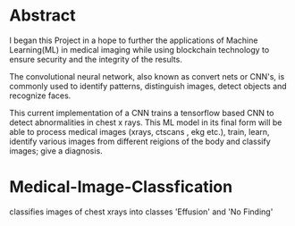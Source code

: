 # Abstract


I began this Project in a hope to further the applications of Machine Learning(ML) in medical imaging
while using blockchain technology to ensure security and the integrity of the results.

The convolutional neural network, also known as convert nets
or CNN's, is commonly used to identify patterns,
distinguish images, detect objects and recognize faces.


This current implementation of a CNN trains a tensorflow based CNN to detect
abnormalities in chest x rays. This ML model in its final form will be able to process 
medical images (xrays, ctscans , ekg etc.), train, learn, identify various images from different reigions 
of the body and classify images; give a diagnosis.

# Medical-Image-Classfication

classifies 
images of chest xrays into classes 'Effusion' and 'No Finding'






